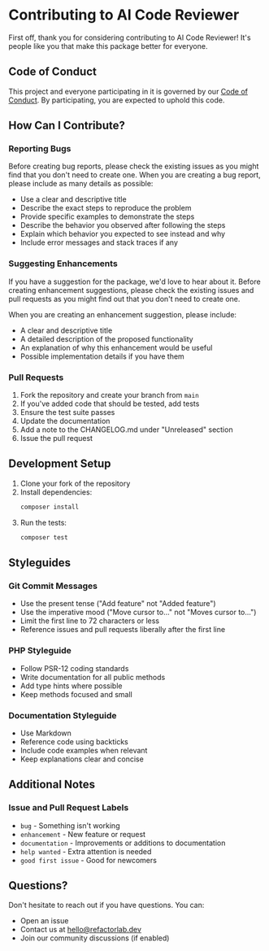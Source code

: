 # Contributing to AI Code Reviewer

First off, thank you for considering contributing to AI Code Reviewer! It's people like you that make this package better for everyone.

## Code of Conduct

This project and everyone participating in it is governed by our [Code of Conduct](CODE_OF_CONDUCT.md). By participating, you are expected to uphold this code.

## How Can I Contribute?

### Reporting Bugs

Before creating bug reports, please check the existing issues as you might find that you don't need to create one. When you are creating a bug report, please include as many details as possible:

* Use a clear and descriptive title
* Describe the exact steps to reproduce the problem
* Provide specific examples to demonstrate the steps
* Describe the behavior you observed after following the steps
* Explain which behavior you expected to see instead and why
* Include error messages and stack traces if any

### Suggesting Enhancements

If you have a suggestion for the package, we'd love to hear about it. Before creating enhancement suggestions, please check the existing issues and pull requests as you might find out that you don't need to create one.

When you are creating an enhancement suggestion, please include:

* A clear and descriptive title
* A detailed description of the proposed functionality
* An explanation of why this enhancement would be useful
* Possible implementation details if you have them

### Pull Requests

1. Fork the repository and create your branch from `main`
2. If you've added code that should be tested, add tests
3. Ensure the test suite passes
4. Update the documentation
5. Add a note to the CHANGELOG.md under "Unreleased" section
6. Issue the pull request

## Development Setup

1. Clone your fork of the repository
2. Install dependencies:
   ```bash
   composer install
   ```
3. Run the tests:
   ```bash
   composer test
   ```

## Styleguides

### Git Commit Messages

* Use the present tense ("Add feature" not "Added feature")
* Use the imperative mood ("Move cursor to..." not "Moves cursor to...")
* Limit the first line to 72 characters or less
* Reference issues and pull requests liberally after the first line

### PHP Styleguide

* Follow PSR-12 coding standards
* Write documentation for all public methods
* Add type hints where possible
* Keep methods focused and small

### Documentation Styleguide

* Use Markdown
* Reference code using backticks
* Include code examples when relevant
* Keep explanations clear and concise

## Additional Notes

### Issue and Pull Request Labels

* `bug` - Something isn't working
* `enhancement` - New feature or request
* `documentation` - Improvements or additions to documentation
* `help wanted` - Extra attention is needed
* `good first issue` - Good for newcomers

## Questions?

Don't hesitate to reach out if you have questions. You can:

* Open an issue
* Contact us at hello@refactorlab.dev
* Join our community discussions (if enabled) 